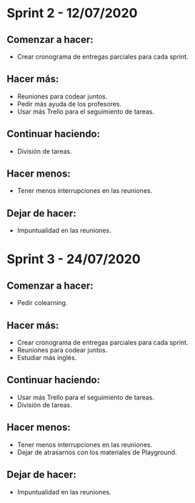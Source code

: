 # Sprint 2 - 12/07/2020

## Comenzar a hacer: 
- Crear cronograma de entregas parciales para cada sprint.

## Hacer más:
- Reuniones para codear juntos.
- Pedir más ayuda de los profesores.
- Usar más Trello para el seguimiento de tareas.

## Continuar haciendo:
- División de tareas.

## Hacer menos:
- Tener menos interrupciones en las reuniones.

## Dejar de hacer:
- Impuntualidad en las reuniones.


# Sprint 3 - 24/07/2020

## Comenzar a hacer: 
- Pedir colearning.

## Hacer más:
- Crear cronograma de entregas parciales para cada sprint.
- Reuniones para codear juntos.
- Estudiar más inglés.


## Continuar haciendo:
- Usar más Trello para el seguimiento de tareas.
- División de tareas.

## Hacer menos:
- Tener menos interrupciones en las reuniones.
- Dejar de atrasarnos con los materiales de Playground.

## Dejar de hacer:
- Impuntualidad en las reuniones.
